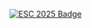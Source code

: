 [![ESC 2025 Badge]([hardware/Badge_ESC_2025.svg](https://github.com/user-attachments/assets/5fe2f6a0-57e1-4a08-9acc-a72fe500eb86))](hardware/Badge%20ESC%202025.pdf)
